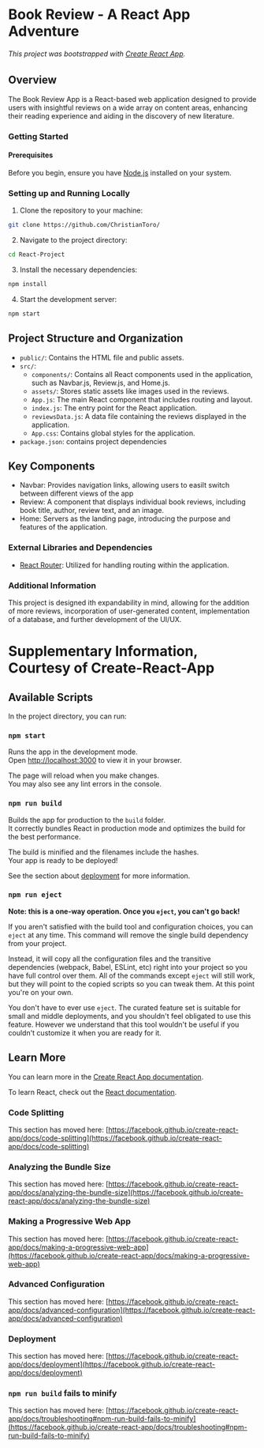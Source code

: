 # Book Review - A React App Adventure
###### This project was bootstrapped with [Create React App](https://github.com/facebook/create-react-app).

## Overview

The Book Review App is a React-based web application designed to provide users with insightful reviews on a wide array on content areas, enhancing their reading experience and aiding in the discovery of new literature.

### Getting Started

#### Prerequisites
Before you begin, ensure you have [Node.js](Nodejs.org) installed on your system.


### Setting up and Running Locally

1. Clone the repository to your machine: 
```bash
git clone https://github.com/ChristianToro/
```
2. Navigate to the project directory:
```bash
cd React-Project
```
3. Install the necessary dependencies:
```bash
npm install
```
4. Start the development server:
```bash
npm start
```

## Project Structure and Organization

 - `public/`: Contains the HTML file and public assets.
 - `src/`:
    - `components/`: Contains all React components used in the application, such as Navbar.js, Review.js, and Home.js.
    - `assets/`: Stores static assets like images used in the reviews.
    - `App.js`: The main React component that includes routing and layout.
    - `index.js`: The entry point for the React application.
    - `reviewsData.js`: A data file containing the reviews displayed in the application.
    - `App.css`: Contains global styles for the application.
- `package.json`: contains project dependencies

## Key Components
- Navbar: Provides navigation links, allowing users to easilt switch between different views of the app
- Review: A component that displays individual book reviews, including book title, author, review text, and an image.
- Home: Servers as the landing page, introducing the purpose and features of the application.

### External Libraries and Dependencies
- [React Router](https://reactorrouter.com/en/main): Utilized for handling routing within the application.


### Additional Information
This project is designed ith expandability in mind, allowing for the addition of more reviews, incorporation of user-generated content, implementation of a database, and further development of the UI/UX. 


# Supplementary Information, Courtesy of Create-React-App

## Available Scripts

In the project directory, you can run:

### `npm start`

Runs the app in the development mode.\
Open [http://localhost:3000](http://localhost:3000) to view it in your browser.

The page will reload when you make changes.\
You may also see any lint errors in the console.


### `npm run build`

Builds the app for production to the `build` folder.\
It correctly bundles React in production mode and optimizes the build for the best performance.

The build is minified and the filenames include the hashes.\
Your app is ready to be deployed!

See the section about [deployment](https://facebook.github.io/create-react-app/docs/deployment) for more information.

### `npm run eject`

**Note: this is a one-way operation. Once you `eject`, you can't go back!**

If you aren't satisfied with the build tool and configuration choices, you can `eject` at any time. This command will remove the single build dependency from your project.

Instead, it will copy all the configuration files and the transitive dependencies (webpack, Babel, ESLint, etc) right into your project so you have full control over them. All of the commands except `eject` will still work, but they will point to the copied scripts so you can tweak them. At this point you're on your own.

You don't have to ever use `eject`. The curated feature set is suitable for small and middle deployments, and you shouldn't feel obligated to use this feature. However we understand that this tool wouldn't be useful if you couldn't customize it when you are ready for it.

## Learn More

You can learn more in the [Create React App documentation](https://facebook.github.io/create-react-app/docs/getting-started).

To learn React, check out the [React documentation](https://reactjs.org/).

### Code Splitting

This section has moved here: [https://facebook.github.io/create-react-app/docs/code-splitting](https://facebook.github.io/create-react-app/docs/code-splitting)

### Analyzing the Bundle Size

This section has moved here: [https://facebook.github.io/create-react-app/docs/analyzing-the-bundle-size](https://facebook.github.io/create-react-app/docs/analyzing-the-bundle-size)

### Making a Progressive Web App

This section has moved here: [https://facebook.github.io/create-react-app/docs/making-a-progressive-web-app](https://facebook.github.io/create-react-app/docs/making-a-progressive-web-app)

### Advanced Configuration

This section has moved here: [https://facebook.github.io/create-react-app/docs/advanced-configuration](https://facebook.github.io/create-react-app/docs/advanced-configuration)

### Deployment

This section has moved here: [https://facebook.github.io/create-react-app/docs/deployment](https://facebook.github.io/create-react-app/docs/deployment)

### `npm run build` fails to minify

This section has moved here: [https://facebook.github.io/create-react-app/docs/troubleshooting#npm-run-build-fails-to-minify](https://facebook.github.io/create-react-app/docs/troubleshooting#npm-run-build-fails-to-minify)
